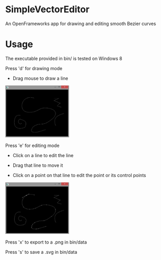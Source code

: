 # SimpleVectorEditor
An OpenFrameworks app for drawing and editing smooth Bezier curves

# Usage

The executable provided in bin/ is tested on Windows 8

Press 'd' for drawing mode

- Drag mouse to draw a line

<img src="img/draw.png" width="200">
  
Press 'e' for editing mode

- Click on a line to edit the line
  
- Drag that line to move it
  
- Click on a point on that line to edit the point or its control points

<img src="img/edit.png" width="200">
  
Press 'x' to export to a .png in bin/data

Press 's' to save a .svg in bin/data
